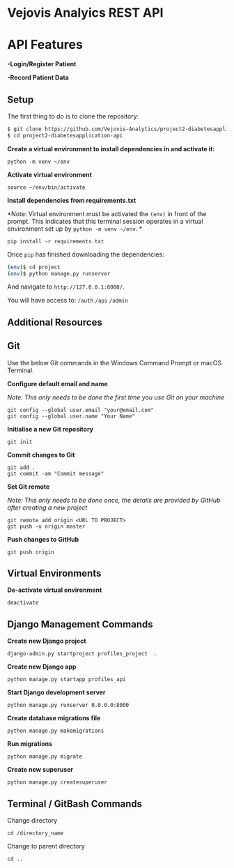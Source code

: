 # Vejovis Analyics REST API

# API Features
**-Login/Register Patient**

**-Record Patient Data**

## Setup

The first thing to do is to clone the repository:

```sh
$ git clone https://github.com/Vejovis-Analytics/project2-diabetesapplication-api.git
$ cd project2-diabetesapplication-api
```
**Create a virtual environment to install dependencies in and activate it:**

```
python -m venv ~/env
```

**Activate virtual environment**

```
source ~/env/bin/activate
```


**Install dependencies from requirements.txt**

*Note: Virtual environment must be activated
the `(env)` in front of the prompt. This indicates that this terminal
session operates in a virtual environment set up by `python -m venv ~/env`.
*

```
pip install -r requirements.txt
```


Once `pip` has finished downloading the dependencies:
```sh
(env)$ cd project
(env)$ python manage.py runserver
```
And navigate to `http://127.0.0.1:8000/`.

You will have access to:
`/auth`
`/api`
`/admin`


## Additional Resources 

## Git

Use the below Git commands in the Windows Command Prompt or macOS Terminal.

**Configure default email and name**

*Note: This only needs to be done the first time you use Git on your machine*

```
git config --global user.email "your@email.com"
git config --global user.name "Your Name"
```

**Initialise a new Git repository**

```
git init
```

**Commit changes to Git**

```
git add .
git commit -am "Commit message"
```

**Set Git remote**

*Note: This only needs to be done once, the details are provided by GitHub after creating a new project*

```
git remote add origin <URL TO PROJECT>
git push -u origin master
```

**Push changes to GitHub**

```
git push origin
```

## Virtual Environments

**De-activate virtual environment**

```
deactivate
```

## Django Management Commands

**Create new Django project**

```
django-admin.py startproject profiles_project  .
```

**Create new Django app**

```
python manage.py startapp profiles_api
```

**Start Django development server**

```
python manage.py runserver 0.0.0.0:8000
```

**Create database migrations file**

```
python manage.py makemigrations
```

**Run migrations**

```
python manage.py migrate
```

**Create new superuser**

```
python manage.py createsuperuser
```

## Terminal / GitBash Commands

Change directory

```
cd /directory_name
```

Change to parent directory

```
cd ..
```